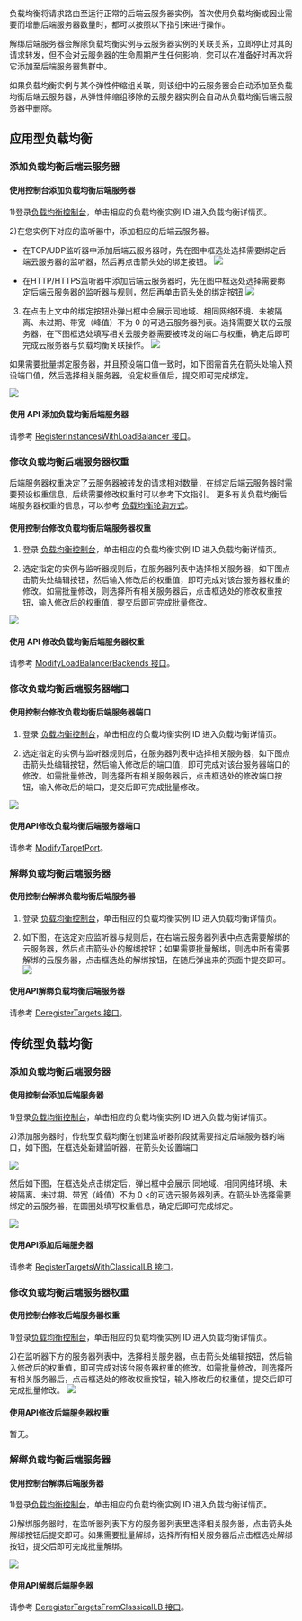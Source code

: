 负载均衡将请求路由至运行正常的后端云服务器实例，首次使用负载均衡或因业需要而增删后端服务器数量时，都可以按照以下指引来进行操作。

解绑后端服务器会解除负载均衡实例与云服务器实例的关联关系，立即停止对其的请求转发，但不会对云服务器的生命周期产生任何影响，您可以在准备好时再次将它添加至后端服务器集群中。

如果负载均衡实例与某个弹性伸缩组关联，则该组中的云服务器会自动添加至负载均衡后端云服务器，从弹性伸缩组移除的云服务器实例会自动从负载均衡后端云服务器中删除。

## 应用型负载均衡

   ### 添加负载均衡后端云服务器
	 
   #### 使用控制台添加负载均衡后端服务器

1)登录[负载均衡控制台](https://console.cloud.tencent.com/loadbalance)，单击相应的负载均衡实例 ID 进入负载均衡详情页。

2)在您实例下对应的监听器中，添加相应的后端云服务器。

* 在TCP/UDP监听器中添加后端云服务器时，先在图中框选处选择需要绑定后端云服务器的监听器，然后再点击箭头处的绑定按钮。
![](https://main.qcloudimg.com/raw/f29a939a4a9eb1d5a8129b98f6b59cee.png)

* 在HTTP/HTTPS监听器中添加后端云服务器时，先在图中框选处选择需要绑定后端云服务器的监听器与规则，然后再单击箭头处的绑定按钮
![](https://main.qcloudimg.com/raw/a8539b8e4edae6869933169a0f358c54.png)

3) 在点击上文中的绑定按钮处弹出框中会展示同地域、相同网络环境、未被隔离、未过期、带宽（峰值）不为 0 的可选云服务器列表。选择需要关联的云服务器，在下图框选处填写相关云服务器需要被转发的端口与权重，确定后即可完成云服务器与负载均衡关联操作。
![](https://main.qcloudimg.com/raw/c18241b36ffea435badc1bb85a3d6256.png)

如果需要批量绑定服务器，并且预设端口值一致时，如下图需首先在箭头处输入预设端口值，然后选择相关服务器，设定权重值后，提交即可完成绑定。

![](https://main.qcloudimg.com/raw/6cee9ec26e10fb85b018e46ceba3d50a.png)

#### 使用 API 添加负载均衡后端服务器

请参考 [RegisterInstancesWithLoadBalancer 接口](https://cloud.tencent.com/doc/api/244/1265)。

### 修改负载均衡后端服务器权重
后端服务器权重决定了云服务器被转发的请求相对数量，在绑定后端云服务器时需要预设权重信息，后续需要修改权重时可以参考下文指引。
更多有关负载均衡后端服务器权重的信息，可以参考 [负载均衡轮询方式](/doc/product/214/6153)。

#### 使用控制台修改负载均衡后端服务器权重

1) 登录 [负载均衡控制台](https://console.cloud.tencent.com/loadbalance)，单击相应的负载均衡实例 ID 进入负载均衡详情页。

2) 选定指定的实例与监听器规则后，在服务器列表中选择相关服务器，如下图点击箭头处编辑按钮，然后输入修改后的权重值，即可完成对该台服务器权重的修改。如需批量修改，则选择所有相关服务器后，点击框选处的修改权重按钮，输入修改后的权重值，提交后即可完成批量修改。

![](https://main.qcloudimg.com/raw/ea22a1d415eee78fc0ad186fbd9325c3.png)
#### 使用 API 修改负载均衡后端服务器权重
请参考 [ModifyLoadBalancerBackends 接口](https://cloud.tencent.com/doc/api/244/1264)。

 ### 修改负载均衡后端服务器端口
 #### 使用控制台修改负载均衡后端服务器端口
 
 1) 登录 [负载均衡控制台](https://console.cloud.tencent.com/loadbalance)，单击相应的负载均衡实例 ID 进入负载均衡详情页。
 
 2) 选定指定的实例与监听器规则后，在服务器列表中选择相关服务器，如下图点击箭头处编辑按钮，然后输入修改后的端口值，即可完成对该台服务器端口的修改。如需批量修改，则选择所有相关服务器后，点击框选处的修改端口按钮，输入修改后的端口，提交后即可完成批量修改。
 
 ![](https://main.qcloudimg.com/raw/7941da7a436d7013b4d13cf1c2b936a5.png)
 
 #### 使用API修改负载均衡后端服务器端口
 
 请参考 [ModifyTargetPort](https://cloud.tencent.com/document/product/214/30678)。
 
### 解绑负载均衡后端服务器

#### 使用控制台解绑负载均衡后端服务器

1) 登录 [负载均衡控制台](https://console.cloud.tencent.com/loadbalance)，单击相应的负载均衡实例 ID 进入负载均衡详情页。

2) 如下图，在选定对应监听器与规则后，在右端云服务器列表中点选需要解绑的云服务器，然后点击箭头处的解绑按钮；如果需要批量解绑，则选中所有需要解绑的云服务器，点击框选处的解绑按钮，在随后弹出来的页面中提交即可。
![](https://main.qcloudimg.com/raw/57d5d203b954619c5a1d1a3f8fa8b627.png)

#### 使用API解绑负载均衡后端服务器

请参考 [DeregisterTargets 接口](https://cloud.tencent.com/document/product/214/30687)。

## 传统型负载均衡
### 添加负载均衡后端服务器
#### 使用控制台添加后端服务器
1)登录[负载均衡控制台](https://console.cloud.tencent.com/loadbalance)，单击相应的负载均衡实例 ID 进入负载均衡详情页。

2)添加服务器时，传统型负载均衡在创建监听器阶段就需要指定后端服务器的端口，如下图，在框选处新建监听器，在箭头处设置端口

![](https://main.qcloudimg.com/raw/087aff8690ff1eb15930135bf24d400b.png)

然后如下图，在框选处点击绑定后，弹出框中会展示 同地域、相同网络环境、未被隔离、未过期、带宽（峰值）不为 0 <的可选云服务器列表。在箭头处选择需要绑定的云服务器，在圆圈处填写权重信息，确定后即可完成绑定。

![](https://main.qcloudimg.com/raw/1062eee48f66092043c0906fe481db87.png)



#### 使用API添加后端服务器
请参考 [RegisterTargetsWithClassicalLB 接口](https://cloud.tencent.com/document/product/214/31789)。

### 修改负载均衡后端服务器权重
#### 使用控制台修改后端服务器权重
1)登录[负载均衡控制台](https://console.cloud.tencent.com/loadbalance)，单击相应的负载均衡实例 ID 进入负载均衡详情页。

2)在监听器下方的服务器列表中，选择相关服务器，点击箭头处编辑按钮，然后输入修改后的权重值，即可完成对该台服务器权重的修改。如需批量修改，则选择所有相关服务器后，点击框选处的修改权重按钮，输入修改后的权重值，提交后即可完成批量修改。
![](https://main.qcloudimg.com/raw/ebe4693043f38c0ecb0200e6a970350a.png)


#### 使用API修改后端服务器权重

暂无。
### 解绑负载均衡后端服务器
#### 使用控制台解绑后端服务器
1)登录[负载均衡控制台](https://console.cloud.tencent.com/loadbalance)，单击相应的负载均衡实例 ID 进入负载均衡详情页。

2)解绑服务器时，在监听器列表下方的服务器列表里选择相关服务器，点击箭头处解绑按钮后提交即可。如果需要批量解绑，选择所有相关服务器后点击框选处解绑按钮，提交后即可完成批量解绑。

![](https://main.qcloudimg.com/raw/dbc0038737a2fb7316bfa2e9239a9a22.png)

#### 使用API解绑后端服务器

请参考 [DeregisterTargetsFromClassicalLB 接口](https://cloud.tencent.com/document/product/214/31794)。
